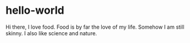 # hello-world

Hi there, I love food. Food is by far the love of my life. Somehow I am still skinny.
I also like science and nature. 
